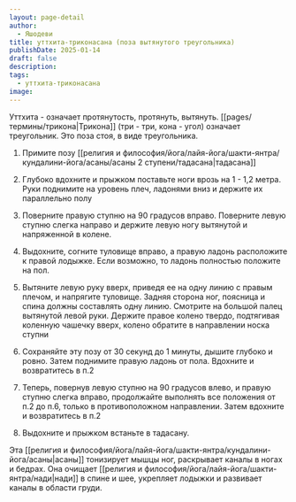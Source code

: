 ```yaml
---
layout: page-detail
author:
  - Яшодеви
title: уттхита-триконасана (поза вытянутого треугольника)
publishDate: 2025-01-14
draft: false
description: 
tags:
  - уттхита-триконасана
image:
---
```

Уттхита - означает протянутость, протянуть, вытянуть. [[pages/термины/трикона|Трикона]] (три - три, кона - угол) означает треугольник. Это поза стоя, в виде треугольника. 

1. Примите позу [[религия и философия/йога/лайя-йога/шакти-янтра/кундалини-йога/асаны/асаны 2 ступени/тадасана|тадасана]] 

2. Глубоко вдохните и прыжком поставьте ноги врозь на 1 - 1,2 метра. Руки поднимите на уровень плеч, ладонями вниз и держите их параллельно полу 

3. Поверните правую ступню на 90 градусов вправо. Поверните левую ступню слегка направо и держите левую ногу вытянутой и напряженной в колене. 

4. Выдохните, согните туловище вправо, а правую ладонь расположите к правой лодыжке. Если возможно, то ладонь полностью положите на пол. 

5. Вытяните левую руку вверх, приведя ее на одну линию с правым плечом, и напрягите туловище. Задняя сторона ног, поясница и спина должны составлять одну линию. Смотрите на большой палец вытянутой левой руки. Держите правое колено твердо, подтягивая коленную чашечку вверх, колено обратите в направлении носка ступни                

6. Сохраняйте эту позу от 30 секунд до 1 минуты, дышите глубоко и ровно. Затем поднимите правую ладонь от пола. Вдохните и возвратитесь в п.2 

7. Теперь, повернув левую ступню на 90 градусов влево, и правую ступню слегка вправо, продолжайте выполнять все положения от п.2 до п.6, только в противоположном направлении. Затем вдохните и возвратитесь в п.2 

8. Выдохните и прыжком встаньте в тадасану. 

Эта [[религия и философия/йога/лайя-йога/шакти-янтра/кундалини-йога/асаны|асаны]] тонизирует мышцы ног, раскрывает каналы в ногах и бедрах. Она очищает [[религия и философия/йога/лайя-йога/шакти-янтра/нади|нади]] в спине и шее, укрепляет лодыжки и развивает каналы в области груди.